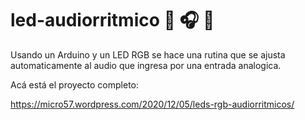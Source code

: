 # led-audiorritmico :traffic_light: :headphones: :traffic_light:

Usando un Arduino y un LED RGB se hace una rutina que se ajusta automaticamente al audio que ingresa por una entrada analogica.

Acá está el proyecto completo:

https://micro57.wordpress.com/2020/12/05/leds-rgb-audiorritmicos/
